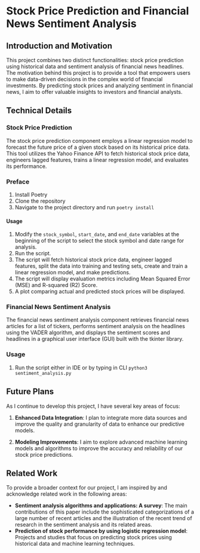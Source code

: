 # Stock Price Prediction and Financial News Sentiment Analysis

## Introduction and Motivation
This project combines two distinct functionalities: stock price prediction using historical data and sentiment analysis of financial news headlines. The motivation behind this project is to provide a tool that empowers users to make data-driven decisions in the complex world of financial investments. By predicting stock prices and analyzing sentiment in financial news, I aim to offer valuable insights to investors and financial analysts.

## Technical Details
### Stock Price Prediction
The stock price prediction component employs a linear regression model to forecast the future price of a given stock based on its historical price data. This tool utilizes the Yahoo Finance API to fetch historical stock price data, engineers lagged features, trains a linear regression model, and evaluates its performance.

### Preface
1. Install Poetry
2. Clone the repository
3. Navigate to the project directory and run `poetry install`

#### Usage
1. Modify the `stock_symbol`, `start_date`, and `end_date` variables at the beginning of the script to select the stock symbol and date range for analysis.
2. Run the script.
3. The script will fetch historical stock price data, engineer lagged features, split the data into training and testing sets, create and train a linear regression model, and make predictions.
4. The script will display evaluation metrics including Mean Squared Error (MSE) and R-squared (R2) Score.
5. A plot comparing actual and predicted stock prices will be displayed.

### Financial News Sentiment Analysis
The financial news sentiment analysis component retrieves financial news articles for a list of tickers, performs sentiment analysis on the headlines using the VADER algorithm, and displays the sentiment scores and headlines in a graphical user interface (GUI) built with the tkinter library.

### Usage
1. Run the script either in IDE or by typing in CLI `python3 sentiment_analysis.py`

## Future Plans
As I continue to develop this project, I have several key areas of focus:

1. **Enhanced Data Integration**: I plan to integrate more data sources and improve the quality and granularity of data to enhance our predictive models.

2. **Modeling Improvements**: I aim to explore advanced machine learning models and algorithms to improve the accuracy and reliability of our stock price predictions.

## Related Work
To provide a broader context for our project, I am inspired by and acknowledge related work in the following areas:

- **Sentiment analysis algorithms and applications: A survey**: The main contributions of this paper include the sophisticated categorizations of a large number of recent articles and the illustration of the recent trend of research in the sentiment analysis and its related areas.
- **Prediction of stock performance by using logistic regression model**: Projects and studies that focus on predicting stock prices using historical data and machine learning techniques.
